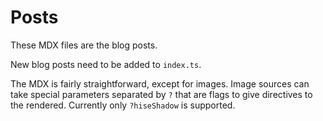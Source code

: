 # Posts

These MDX files are the blog posts.

New blog posts need to be added to `index.ts`.

The MDX is fairly straightforward, except for images. Image sources can take special parameters separated by `?` that are flags to give directives to the rendered. Currently only `?hiseShadow` is supported.
